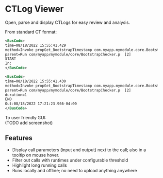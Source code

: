 # CTLog Viewer

Open, parse and display CTLogs for easy review and analysis.

From standard CT format:
```xml
<BusCode>
time=08/18/2022 15:55:41.429
method=Invoke propGet_BootstrapTimestamp com.myapp.mymodule.core.BootstrapControl [3]
parent=Run com/myapp/mymodule/core/BootstrapChecker.p  [2]
START
In:
</BusCode>

<BusCode>
time=08/18/2022 15:55:41.430
method=Invoke propGet_BootstrapTimestamp com.myapp.mymodule.core.BootstrapControl [3]
parent=Run com/myapp/mymodule/core/BootstrapChecker.p  [2]
duration=1
END
Out:08/18/2022 17:21:23.966-04:00
</BusCode>
```
To user friendly GUI:  
(TODO add screenshot)

## Features

* Display call parameters (input and output) next to the call; also in a tooltip on mouse hover.
* Filter out calls with runtimes under configurable threshold
* Highlight long running calls
* Runs locally and offline; no need to upload anything anywhere

